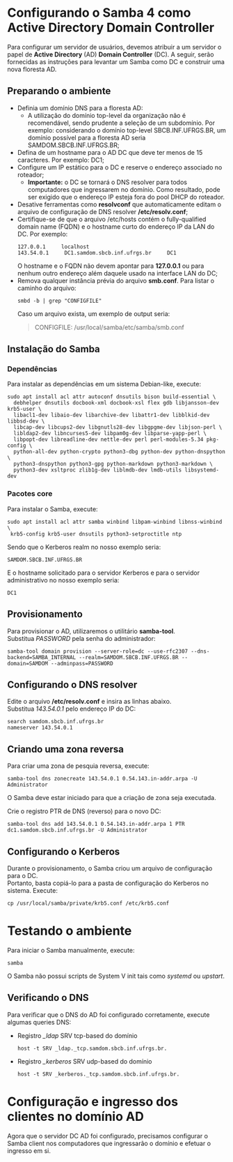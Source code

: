 # Configurando o Samba 4 como Active Directory Domain Controller

Para configurar um servidor de usuários, devemos atribuir a um servidor o papel de **Active Directory** (AD) **Domain Controller** (DC).
A seguir, serão fornecidas as instruções para levantar um Samba como DC e construir uma nova floresta AD.

## Preparando o ambiente

- Definia um domínio DNS para a floresta AD:
  - A utilização do domínio top-level da organização não é recomendável, sendo prudente a seleção de um subdomínio. Por exemplo: considerando o domínio top-level SBCB.INF.UFRGS.BR, um domínio possível para a floresta AD seria SAMDOM.SBCB.INF.UFRGS.BR;
- Defina de um hostname para o AD DC que deve ter menos de 15 caracteres. Por exemplo: DC1;
- Configure um IP estático para o DC e reserve o endereço associado no roteador;
  - **Importante:** o DC se tornará o DNS resolver para todos computadores que ingressarem no domínio. Como resultado, pode ser exigido que o endereço IP esteja fora do pool DHCP do roteador.
- Desative ferramentas como **resolvconf** que automaticamente editam o arquivo de configuração de DNS resolver **/etc/resolv.conf**;
- Certifique-se de que o arquivo /etc/hosts contém o fully-qualified domain name (FQDN) e o hostname curto do endereço IP da LAN do DC. Por exemplo:
  ```
  127.0.0.1     localhost  
  143.54.0.1     DC1.samdom.sbcb.inf.ufrgs.br     DC1
  ```
  O hostname e o FQDN não devem apontar para **127.0.0.1** ou para nenhum outro endereço além daquele usado na interface LAN do DC;
- Remova qualquer instância prévia do arquivo **smb.conf**. Para listar o caminho do arquivo:
  ```
  smbd -b | grep "CONFIGFILE"
  ```
  Caso um arquivo exista, um exemplo de output seria:
  > CONFIGFILE: /usr/local/samba/etc/samba/smb.conf

## Instalação do Samba

### Dependências

Para instalar as dependências em um sistema Debian-like, execute:

```
sudo apt install acl attr autoconf dnsutils bison build-essential \
  debhelper dnsutils docbook-xml docbook-xsl flex gdb libjansson-dev krb5-user \
  libacl1-dev libaio-dev libarchive-dev libattr1-dev libblkid-dev libbsd-dev \
  libcap-dev libcups2-dev libgnutls28-dev libgpgme-dev libjson-perl \
  libldap2-dev libncurses5-dev libpam0g-dev libparse-yapp-perl \
  libpopt-dev libreadline-dev nettle-dev perl perl-modules-5.34 pkg-config \
  python-all-dev python-crypto python3-dbg python-dev python-dnspython \
  python3-dnspython python3-gpg python-markdown python3-markdown \
  python3-dev xsltproc zlib1g-dev liblmdb-dev lmdb-utils libsystemd-dev
```

### Pacotes core

Para instalar o Samba, execute:

```
sudo apt install acl attr samba winbind libpam-winbind libnss-winbind \
 krb5-config krb5-user dnsutils python3-setproctitle ntp
```

Sendo que o Kerberos realm no nosso exemplo seria:

```
SAMDOM.SBCB.INF.UFRGS.BR
```

E o hostname solicitado para o servidor Kerberos e para o servidor administrativo no nosso exemplo seria:

```
DC1
```

## Provisionamento

Para provisionar o AD, utilizaremos o utilitário **samba-tool**.  
Substitua *PASSWORD* pela senha do administrador:

```
samba-tool domain provision --server-role=dc --use-rfc2307 --dns-backend=SAMBA_INTERNAL --realm=SAMDOM.SBCB.INF.UFRGS.BR --domain=SAMDOM --adminpass=PASSWORD
```

## Configurando o DNS resolver

Edite o arquivo **/etc/resolv.conf** e insira as linhas abaixo.  
Substitua *143.54.0.1* pelo endereço IP do DC:

```
search samdom.sbcb.inf.ufrgs.br
nameserver 143.54.0.1
```

## Criando uma zona reversa

Para criar uma zona de pesquia reversa, execute:

```
samba-tool dns zonecreate 143.54.0.1 0.54.143.in-addr.arpa -U Administrator
```
O Samba deve estar iniciado para que a criação de zona seja executada.  

Crie o registro PTR de DNS (reverso) para o novo DC:

```
samba-tool dns add 143.54.0.1 0.54.143.in-addr.arpa 1 PTR dc1.samdom.sbcb.inf.ufrgs.br -U Administrator
```

## Configurando o Kerberos

Durante o provisionamento, o Samba criou um arquivo de configuração para o DC.  
Portanto, basta copiá-lo para a pasta de configuração do Kerberos no sistema.
Execute:

```
cp /usr/local/samba/private/krb5.conf /etc/krb5.conf
```

# Testando o ambiente

Para iniciar o Samba manualmente, execute:

```
samba
```

O Samba não possui scripts de System V init tais como *systemd* ou *upstart*.

## Verificando o DNS

Para verificar que o DNS do AD foi configurado corretamente, execute algumas queries DNS:

- Registro *_ldap* SRV tcp-based do domínio
  ```
  host -t SRV _ldap._tcp.samdom.sbcb.inf.ufrgs.br.
  ```
- Registro *_kerberos* SRV udp-based do domínio
  ```
  host -t SRV _kerberos._tcp.samdom.sbcb.inf.ufrgs.br.
  ```
  
# Configuração e ingresso dos clientes no domínio AD

Agora que o servidor DC AD foi configurado, precisamos configurar o Samba client nos computadores que ingressarão o domínio e efetuar o ingresso em si.
